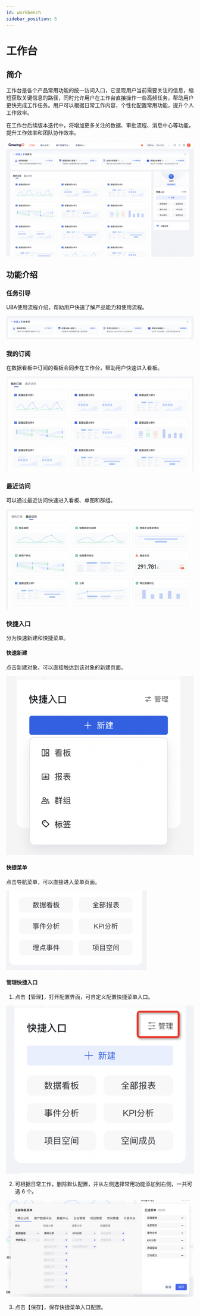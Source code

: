 ```yaml
---
id: workbench
sidebar_position: 5
---
```


# 工作台

## 简介

工作台是各个产品常用功能的统一访问入口，它呈现用户当前需要关注的信息，缩短获取关键信息的路径，同时允许用户在工作台直接操作一些高频任务，帮助用户更快完成工作任务。用户可以根据日常工作内容，个性化配置常用功能，提升个人工作效率。

在工作台后续版本迭代中，将增加更多关注的数据、审批流程、消息中心等功能，提升工作效率和团队协作效率。

![picture 0](/img/4970c9db03b0d70b13c2b5c9e53ff17bf6603e89be01968ffc91ac6d2dbcc607_pic_1691030664896_2023-08-03.png)  

## 功能介绍

### 任务引导

UBA使用流程介绍，帮助用户快速了解产品能力和使用流程。

![picture 1](/img/6305383a2f9227a8fefbf4af1f991cdb3e1677108a66e1d4bcfa6d887731719f_pic_1691030718100_2023-08-03.png)  

### 我的订阅

在数据看板中订阅的看板会同步在工作台，帮助用户快速进入看板。

![picture 2](/img/cdb207a564f43255dbad77e5799bf9f382a8fdaeb22c07d35b253753ec87c6e5_pic_1691030782113_2023-08-03.png)  

### 最近访问

可以通过最近访问快速进入看板、单图和群组。

![picture 3](/img/d59349b1fb756a7c6b555171180ad49219f9e9d7b0911e5905f9448f80d59ae1_pic_1691030840601_2023-08-03.png)  

### 快捷入口

分为快速新建和快捷菜单。

#### 快速新建

点击新建对象，可以直接触达到该对象的新建页面。

![picture 4](/img/e0739b136f2ada04852a2100b82f5eab81a82d9fc5898b0575238c28803b9177_pic_1691030934856_2023-08-03.png)  

#### 快捷菜单

点击导航菜单，可以直接进入菜单页面。

![picture 5](/img/b97526bd764323851b929d108f53631ae0a85b6ca373c8d47f7320b0665e7802_pic_1691031062229_2023-08-03.png)  

#### 管理快捷入口

1. 点击【管理】，打开配置界面，可自定义配置快捷菜单入口。

![picture 6](/img/ada09500b33cc51023c2998f2f4a029f9661bcbb1684c1629e6c3af311093920_pic_1691031137483_2023-08-03.png)  

2. 可根据日常工作，删除默认配置，并从左侧选择常用功能添加到右侧，一共可选 6 个。

![picture 7](/img/7ff91d7e79ed61cabd289c965cb9811cba65dc79c032b3be332b2135035f5489_pic_1691031160180_2023-08-03.png)  

3. 点击【保存】，保存快捷菜单入口配置。